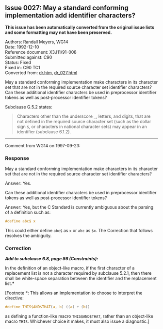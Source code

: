 ## Issue 0027: May a standard conforming implementation add identifier characters?

**This issue has been automatically converted from the original issue lists and some formatting may not have been preserved.**

Authors: Randall Meyers, WG14  
Date: 1992-12-10  
Reference document: X3J11/91-008  
Submitted against: C90  
Status: Fixed  
Fixed in: C90 TC1  
Converted from: [dr.htm](https://www.open-std.org/jtc1/sc22/wg14/www/docs/dr.htm), [dr_027.html](https://www.open-std.org/jtc1/sc22/wg14/www/docs/dr_027.html)

May a standard conforming implementation make characters in its character set
that are not in the required source character set identifier characters? Can
these additional identifier characters be used in preprocessor identifier tokens
as well as post-processor identifier tokens?

Subclause G.5.2 states:

> Characters other than the underscore `_`, letters, and digits, that are not
> defined in the required source character set (such as the dollar sign `$`, or
> characters in national character sets) may appear in an identifier (subclause
> 6.1.2).

---

Comment from WG14 on 1997-09-23:

### Response

May a standard conforming implementation make characters in its character set
that are not in the required source character set identifier characters?

Answer: Yes.

Can these additional identifier characters be used in preprocessor identifier
tokens as well as post-processor identifier tokens?

Answer: Yes, but the C Standard is currently ambiguous about the parsing of a
definition such as:

```c
#define abc$ x
```

This could either define `abc$` as `x` or `abc` as `$x`. The Correction that
follows resolves the ambiguity.

### Correction

***Add to subclause 6.8, page 86 (Constraints):***

In the definition of an object-like macro, if the first character of a
replacement list is not a character required by subclause 5.2.1, then there
shall be white-space separation between the identifier and the replacement
list.**\***

\[Footnote \*: This allows an implementation to choose to interpret the
directive:

```c
#define THIS$AND$THAT(a, b) ((a) + (b))
```

as defining a function-like macro `THIS$AND$THAT`, rather than an object-like
macro `THIS`. Whichever choice it makes, it must also issue a diagnostic.\]
